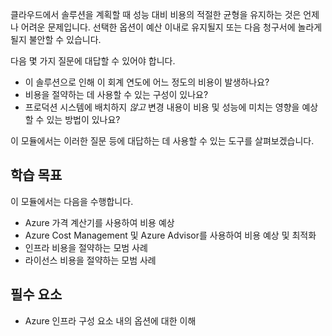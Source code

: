 클라우드에서 솔루션을 계획할 때 성능 대비 비용의 적절한 균형을 유지하는 것은 언제나 어려운 문제입니다. 선택한 옵션이 예산 이내로 유지될지 또는 다음 청구서에 놀라게 될지 불안할 수 있습니다.

다음 몇 가지 질문에 대답할 수 있어야 합니다.

- 이 솔루션으로 인해 이 회계 연도에 어느 정도의 비용이 발생하나요? 
- 비용을 절약하는 데 사용할 수 있는 구성이 있나요? 
- 프로덕션 시스템에 배치하지 _않고_ 변경 내용이 비용 및 성능에 미치는 영향을 예상할 수 있는 방법이 있나요?

이 모듈에서는 이러한 질문 등에 대답하는 데 사용할 수 있는 도구를 살펴보겠습니다.

## <a name="learning-objectives"></a>학습 목표

이 모듈에서는 다음을 수행합니다.

- Azure 가격 계산기를 사용하여 비용 예상
- Azure Cost Management 및 Azure Advisor를 사용하여 비용 예상 및 최적화
- 인프라 비용을 절약하는 모범 사례
- 라이선스 비용을 절약하는 모범 사례

## <a name="prerequisite"></a>필수 요소 

- Azure 인프라 구성 요소 내의 옵션에 대한 이해 
